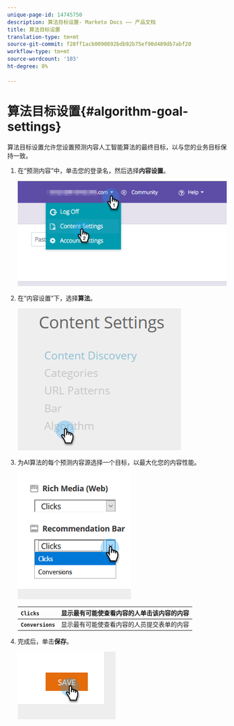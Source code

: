 ```yaml
---
unique-page-id: 14745750
description: 算法目标设置- Marketo Docs —— 产品文档
title: 算法目标设置
translation-type: tm+mt
source-git-commit: f28ff1acb0090892bdb92b75ef90d489db7abf20
workflow-type: tm+mt
source-wordcount: '103'
ht-degree: 0%

---
```



# 算法目标设置{#algorithm-goal-settings}

算法目标设置允许您设置预测内容人工智能算法的最终目标，以与您的业务目标保持一致。

1. 在“预测内容”中，单击您的登录名，然后选择&#x200B;**内容设置**。

   ![](assets/1.png)

1. 在“内容设置”下，选择&#x200B;**算法**。

   ![](assets/two-1.png)

1. 为AI算法的每个预测内容源选择一个目标，以最大化您的内容性能。

   ![](assets/three-new.png)

   | **`Clicks`** | 显示最有可能使查看内容的人单击该内容的内容 |
   |---|---|
   | **`Conversions`** | 显示最有可能使查看内容的人员提交表单的内容 |

1. 完成后，单击&#x200B;**保存**。

   ![](assets/four.png)


